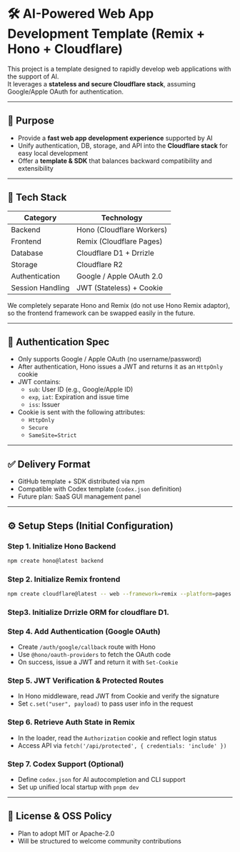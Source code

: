 # 🛠️ AI-Powered Web App Development Template (Remix + Hono + Cloudflare)

This project is a template designed to rapidly develop web applications with the support of AI.  
It leverages a **stateless and secure Cloudflare stack**, assuming Google/Apple OAuth for authentication.

---

## 🎯 Purpose

* Provide a **fast web app development experience** supported by AI  
* Unify authentication, DB, storage, and API into the **Cloudflare stack** for easy local development  
* Offer a **template & SDK** that balances backward compatibility and extensibility  

---

## 🧱 Tech Stack

| Category         | Technology                |
| ---------------- | ------------------------- |
| Backend          | Hono (Cloudflare Workers) |
| Frontend         | Remix (Cloudflare Pages)  |
| Database         | Cloudflare D1 + Drrizle   |
| Storage          | Cloudflare R2             |
| Authentication   | Google / Apple OAuth 2.0  |
| Session Handling | JWT (Stateless) + Cookie  |

We completely separate Hono and Remix (do not use Hono Remix adaptor), so the frontend framework can be swapped easily in the future.

---

## 🔐 Authentication Spec

* Only supports Google / Apple OAuth (no username/password)  
* After authentication, Hono issues a JWT and returns it as an `HttpOnly` cookie  
* JWT contains:  
  * `sub`: User ID (e.g., Google/Apple ID)  
  * `exp`, `iat`: Expiration and issue time  
  * `iss`: Issuer  
* Cookie is sent with the following attributes:  
  * `HttpOnly`  
  * `Secure`  
  * `SameSite=Strict`  

---

## ✅ Delivery Format

* GitHub template + SDK distributed via npm  
* Compatible with Codex template (`codex.json` definition)  
* Future plan: SaaS GUI management panel  

---

## ⚙️ Setup Steps (Initial Configuration)

### Step 1. Initialize Hono Backend

```sh
npm create hono@latest backend
```

### Step 2. Initialize Remix frontend

```sh
npm create cloudflare@latest -- web --framework=remix --platform=pages
```

### Step3. Initialize Drrizle ORM for cloudflare D1.


### Step 4. Add Authentication (Google OAuth)

* Create `/auth/google/callback` route with Hono  
* Use `@hono/oauth-providers` to fetch the OAuth code  
* On success, issue a JWT and return it with `Set-Cookie`  

### Step 5. JWT Verification & Protected Routes

* In Hono middleware, read JWT from Cookie and verify the signature  
* Set `c.set("user", payload)` to pass user info in the request  

### Step 6. Retrieve Auth State in Remix

* In the loader, read the `Authorization` cookie and reflect login status  
* Access API via `fetch('/api/protected', { credentials: 'include' })`  

### Step 7. Codex Support (Optional)

* Define `codex.json` for AI autocompletion and CLI support  
* Set up unified local startup with `pnpm dev`  

---

## 📝 License & OSS Policy

* Plan to adopt MIT or Apache-2.0  
* Will be structured to welcome community contributions
